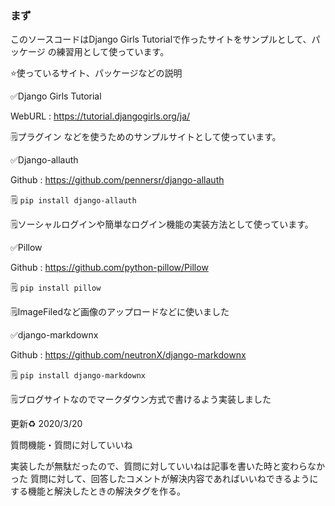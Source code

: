 ### まず

このソースコードはDjango Girls Tutorialで作ったサイトをサンプルとして、パッケージ の練習用として使っています。

⭐️使っているサイト、パッケージなどの説明

✅Django Girls Tutorial

WebURL : https://tutorial.djangogirls.org/ja/

🗒プラグイン などを使うためのサンプルサイトとして使っています。

✅Django-allauth

Github : https://github.com/pennersr/django-allauth

🗒   ```pip install django-allauth```

🗒ソーシャルログインや簡単なログイン機能の実装方法として使っています。  

✅Pillow

Github : https://github.com/python-pillow/Pillow

🗒  ```pip install pillow```

🗒ImageFiledなど画像のアップロードなどに使いました

✅django-markdownx

Github : https://github.com/neutronX/django-markdownx

🗒 ```pip install django-markdownx```

🗒ブログサイトなのでマークダウン方式で書けるよう実装しました


更新♻️
2020/3/20

質問機能・質問に対していいね

実装したが無駄だったので、質問に対していいねは記事を書いた時と変わらなかった
質問に対して、回答したコメントが解決内容であればいいねできるようにする機能と解決したときの解決タグを作る。